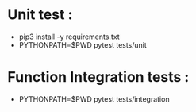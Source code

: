 # Unit test : 
  - pip3 install -y requirements.txt
  - PYTHONPATH=$PWD pytest tests/unit

# Function Integration tests : 
  - PYTHONPATH=$PWD pytest tests/integration